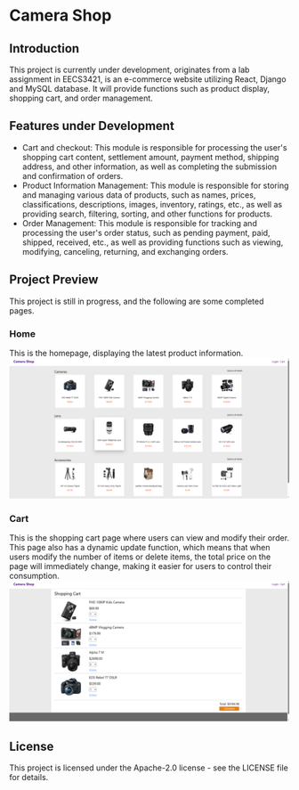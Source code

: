 # Camera Shop
## Introduction 
This project is currently under development, originates from a lab assignment in EECS3421, is an e-commerce website utilizing React, Django and MySQL database. It will provide functions such as product display, shopping cart, and order management.
## Features under Development 
- Cart and checkout: This module is responsible for processing the user's shopping cart content, settlement amount, payment method, shipping address, and other information, as well as completing the submission and confirmation of orders.
- Product Information Management: This module is responsible for storing and managing various data of products, such as names, prices, classifications, descriptions, images, inventory, ratings, etc., as well as providing search, filtering, sorting, and other functions for products. 
- Order Management: This module is responsible for tracking and processing the user's order status, such as pending payment, paid, shipped, received, etc., as well as providing functions such as viewing, modifying, canceling, returning, and exchanging orders. 
## Project Preview
This project is still in progress, and the following are some completed pages.
### Home
This is the homepage, displaying the latest product information. 
<img src="images/inprogress/homepage.png" />

### Cart
This is the shopping cart page where users can view and modify their order. This page also has a dynamic update function, which means that when users modify the number of items or delete items, the total price on the page will immediately change, making it easier for users to control their consumption.
<img src="images/inprogress/cartpage.png" />

## License
This project is licensed under the Apache-2.0 license - see the LICENSE file for details.
